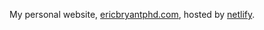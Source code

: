 
My personal website, [ericbryantphd.com](https://ericbryantphd.com),
hosted by [netlify](https://netlify.com).
